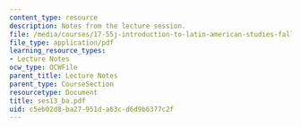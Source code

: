 ```yaml
---
content_type: resource
description: Notes from the lecture session.
file: /media/courses/17-55j-introduction-to-latin-american-studies-fall-2006/c5eb02d8ba27951da63cd6d9b6377c2f_ses13_ba.pdf
file_type: application/pdf
learning_resource_types:
- Lecture Notes
ocw_type: OCWFile
parent_title: Lecture Notes
parent_type: CourseSection
resourcetype: Document
title: ses13_ba.pdf
uid: c5eb02d8-ba27-951d-a63c-d6d9b6377c2f
---
```

